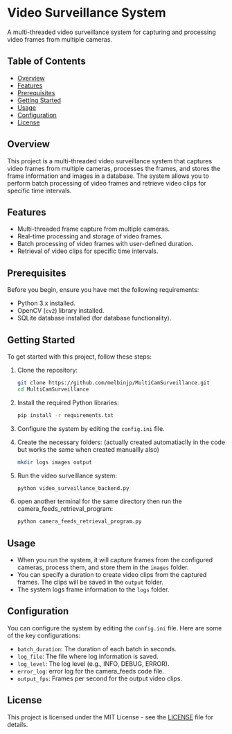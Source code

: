 # Video Surveillance System

A multi-threaded video surveillance system for capturing and processing video frames from multiple cameras.

## Table of Contents

- [Overview](#overview)
- [Features](#features)
- [Prerequisites](#prerequisites)
- [Getting Started](#getting-started)
- [Usage](#usage)
- [Configuration](#configuration)
- [License](#license)

## Overview

This project is a multi-threaded video surveillance system that captures video frames from multiple cameras, processes the frames, and stores the frame information and images in a database. The system allows you to perform batch processing of video frames and retrieve video clips for specific time intervals.

## Features

- Multi-threaded frame capture from multiple cameras.
- Real-time processing and storage of video frames.
- Batch processing of video frames with user-defined duration.
- Retrieval of video clips for specific time intervals.

## Prerequisites

Before you begin, ensure you have met the following requirements:

- Python 3.x installed.
- OpenCV (`cv2`) library installed.
- SQLite database installed (for database functionality).

## Getting Started

To get started with this project, follow these steps:

1. Clone the repository:

   ```bash
   git clone https://github.com/melbinjp/MultiCamSurveillance.git
   cd MultiCamSurveillance


2. Install the required Python libraries:

   ```bash
   pip install -r requirements.txt
   ```

3. Configure the system by editing the `config.ini` file.

4. Create the necessary folders:
    (actually created automatiaclly in the code but works the same when created manuallly also)

   ```bash
   mkdir logs images output
   ```

6. Run the video surveillance system:

   ```bash
   python video_surveillance_backend.py
   ```
7. open another terminal for the same directory then run the camera_feeds_retrieval_program:

   ```bash
   python camera_feeds_retrieval_program.py
   ```
   
## Usage

- When you run the system, it will capture frames from the configured cameras, process them, and store them in the `images` folder.
- You can specify a duration to create video clips from the captured frames. The clips will be saved in the `output` folder.
- The system logs frame information to the `logs` folder.

## Configuration

You can configure the system by editing the `config.ini` file. Here are some of the key configurations:

- `batch_duration`: The duration of each batch in seconds.
- `log_file`: The file where log information is saved.
- `log_level`: The log level (e.g., INFO, DEBUG, ERROR).
- `error_log`: error log for the camera_feeds code file. 
- `output_fps`: Frames per second for the output video clips.

## License

This project is licensed under the MIT License - see the [LICENSE](LICENSE) file for details.
   
